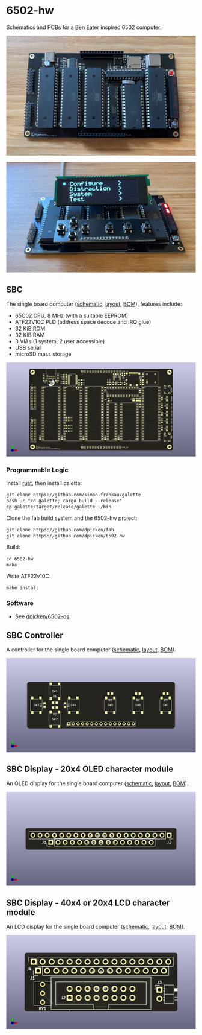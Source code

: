 # 6502-hw

Schematics and PCBs for a [Ben Eater](https://eater.net/6502) inspired 6502 computer.

![sbc.demo.jpeg](/jpeg/sbc.demo.jpeg)

![sbc-with-controller-and-display.demo.jpeg](/jpeg/sbc-with-controller-and-display.demo.jpeg)

## SBC

The single board computer ([schematic](/pdf/sbc.pdf), [layout](pdf/sbc.pcb.pdf), [BOM](bom/sbc.md)), features include:

  - 65C02 CPU, 8 MHz (with a suitable EEPROM)
  - ATF22V10C PLD (address space decode and IRQ glue)
  - 32 KiB ROM
  - 32 KiB RAM
  - 3 VIAs (1 system, 2 user accessible)
  - USB serial
  - microSD mass storage

![sbc.pcb.jpeg](/jpeg/sbc.pcb.jpeg)

### Programmable Logic

Install [rust](https://www.rust-lang.org/tools/install), then install galette:

```
git clone https://github.com/simon-frankau/galette
bash -c "cd galette; cargo build --release"
cp galette/target/release/galette ~/bin
```

Clone the fab build system and the 6502-hw project:

```
git clone https://github.com/dpicken/fab
git clone https://github.com/dpicken/6502-hw
```

Build:

```
cd 6502-hw
make
```

Write ATF22v10C:

```
make install
```

### Software

- See [dpicken/6502-os](https://github.com/dpicken/6502-os).

## SBC Controller

A controller for the single board computer ([schematic](/pdf/sbc-exp-control.pdf), [layout](pdf/sbc-exp-control.pcb.pdf), [BOM](bom/sbc-exp-control.md)).

![sbc-exp-control.pcb.jpeg](/jpeg/sbc-exp-control.pcb.jpeg)

## SBC Display - 20x4 OLED character module

An OLED display for the single board computer ([schematic](/pdf/sbc-exp-nhd_0420cw-interposer.pdf), [layout](pdf/sbc-exp-nhd_0420cw-interposer.pcb.pdf), [BOM](bom/sbc-exp-nhd_0420cw-interposer.md)).

![sbc-exp-nhd_0420cw-interposer.pcb.jpeg](/jpeg/sbc-exp-nhd_0420cw-interposer.pcb.jpeg)

## SBC Display - 40x4 or 20x4 LCD character module

An LCD display for the single board computer ([schematic](/pdf/sbc-exp-erm4004_erm2004-interposer.pdf), [layout](pdf/sbc-exp-erm4004_erm2004-interposer.pcb.pdf), [BOM](bom/sbc-exp-erm4004_erm2004-interposer.md)).

![sbc-exp-erm4004_erm2004-interposer.pcb.jpeg](/jpeg/sbc-exp-erm4004_erm2004-interposer.pcb.jpeg)
